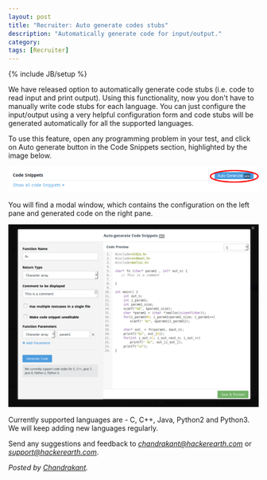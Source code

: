 ```yaml
---
layout: post
title: "Recruiter: Auto generate codes stubs"
description: "Automatically generate code for input/output."
category:
tags: [Recruiter]
---
```

{% include JB/setup %}

We have released option to automatically generate code stubs (i.e. code to read input and print output). Using this functionality, now you don't have to manually write code stubs for each language. You can just configure the input/output using a very helpful configuration form and code stubs will be generated automatically for all the supported languages.

To use this feature, open any programming problem in your test, and click on Auto generate button in the Code Snippets section, highlighted by the image below.

<img src="/images/codestub_button.png" />

You will find a modal window, which contains the configuration on the left pane and generated code on the right pane.

<img src="/images/codestub_modal.png" />

Currently supported languages are - C, C++, Java, Python2 and Python3. We will keep adding new languages regularly.

Send any suggestions and feedback to *[chandrakant@hackerearth.com](mailto:chandrakant@hackerearth.com)* or *[support@hackerearth.com](mailto:support@hackerearth.com)*.

*Posted by [Chandrakant](https://www.hackerearth.com/@yahzaa).*
